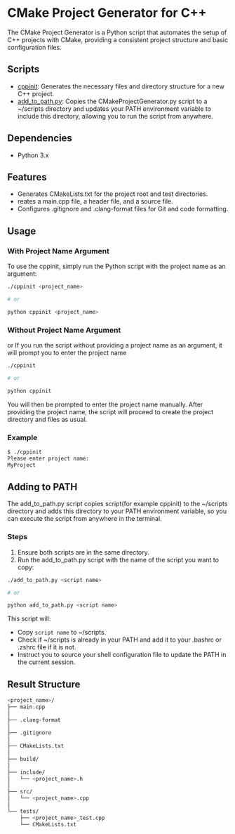 # CMake Project Generator for C++

The CMake Project Generator is a Python script that automates the setup of C++ projects with CMake, providing a consistent project structure and basic configuration files.

## Scripts

- [cppinit](#usage): Generates the necessary files and directory structure for a new C++ project.
- [add_to_path.py](#adding-to-path): Copies the CMakeProjectGenerator.py script to a ~/scripts directory and updates your PATH environment variable to include this directory, allowing you to run the script from anywhere.

## Dependencies

- Python 3.x

## Features

- Generates CMakeLists.txt for the project root and test directories.
- reates a main.cpp file, a header file, and a source file.
- Configures .gitignore and .clang-format files for Git and code formatting.

## Usage

### With Project Name Argument

To use the cppinit, simply run the Python script with the project name as an argument:

```bash
./cppinit <project_name>

# or 

python cppinit <project_name>
```

### Without Project Name Argument

or If you run the script without providing a project name as an argument, it will prompt you to enter the project name

```bash
./cppinit

# or 

python cppinit

```

You will then be prompted to enter the project name manually. After providing the project name, the script will proceed to create the project directory and files as usual.

### Example

```bash
$ ./cppinit
Please enter project name:
MyProject
```

## Adding to PATH

The add_to_path.py script copies script(for example cppinit) to the ~/scripts directory and adds this directory to your PATH environment variable, so you can execute the script from anywhere in the terminal.

### Steps

1. Ensure both scripts are in the same directory.
2. Run the add_to_path.py script with the name of the script you want to copy:

```bash
./add_to_path.py <script name>

# or

python add_to_path.py <script name>
```

This script will:

- Copy `script name` to ~/scripts.
- Check if ~/scripts is already in your PATH and add it to your .bashrc or .zshrc file if it is not.
- Instruct you to source your shell configuration file to update the PATH in the current session.

## Result Structure

```bash
<project_name>/
├── main.cpp
│
├── .clang-format
│
├── .gitignore
│
├── CMakeLists.txt
│
├── build/
│
├── include/
│   └── <project_name>.h
│
├── src/
│   └── <project_name>.cpp
│
└── tests/
    ├── <project_name>_test.cpp
    └── CMakeLists.txt
```